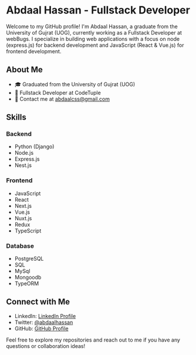 # Abdaal Hassan - Fullstack Developer

Welcome to my GitHub profile! I'm Abdaal Hassan, a graduate from the University of Gujrat (UOG), currently working as a Fullstack Developer at webBugs. I specialize in building web applications with a focus on node (express.js) for backend development and JavaScript (React & Vue.js) for frontend development.

## About Me

- 🎓 Graduated from the University of Gujrat (UOG)
- 💼 Fullstack Developer at CodeTuple
- 📧 Contact me at [abdaalcss@gmail.com](mailto:abdaal@example.com)

## Skills

### Backend

- Python (Django)
- Node.js
- Express.js
- Nest.js

### Frontend

- JavaScript
- React
- Next.js
- Vue.js
- Nuxt.js
- Redux
- TypeScript

### Database

- PostgreSQL
- SQL
- MySql
- Mongoodb
- TypeORM

## Connect with Me

- LinkedIn: [LinkedIn Profile](https://www.linkedin.com/in/abdaal-hassan-649057247/)
- Twitter: [@abdaalhassan](https://twitter.com/abdaalchaudhry)
- GitHub: [GitHub Profile](https://github.com/abdaalhassan)

Feel free to explore my repositories and reach out to me if you have any questions or collaboration ideas!
